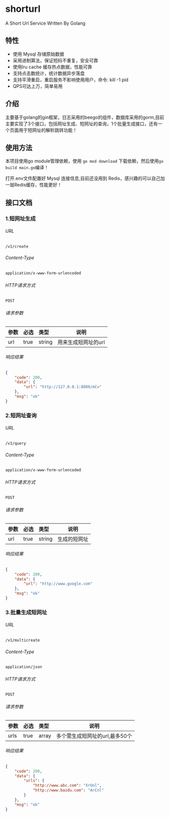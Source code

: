 # shorturl
A Short Url Service Written By Golang

## 特性

- 使用 Mysql 存储原始数据
- 采用进制算法，保证短码不重复，安全可靠
- 使用lru cache 缓存热点数据，性能可靠
- 支持点击数统计，统计数据异步落盘
- 支持平滑重启，重启服务不影响使用用户，命令: kill -1 pid
- QPS可达上万，简单易用

## 介绍

主要基于golang的gin框架，日志采用的beego的组件，数据库采用的gorm,目前主要实现了3个接口，包括网址生成、短网址的查询，1个批量生成接口，还有一个页面用于短网址的解析跳转功能！

## 使用方法
本项目使用go module管理依赖，使用 ```go mod download``` 下载依赖，然后使用```go build main.go```编译！

打开.env文件配置好 Mysql 连接信息,目前还没用到 Redis，感兴趣的可以自己加一层Redis缓存，性能更好！


## 接口文档
### **1.短网址生成**
###### URL
```
/v1/create
```
###### Content-Type
```
application/x-www-form-urlencoded
```
###### HTTP请求方式
```
POST
```
###### 请求参数
|参数|必选|类型|说明|
|:-----  |:-------|:-----|-----                               |
|url    |true    |string|用来生成短网址的url                          |

###### 响应结果
```json
{
    "code": 200,
    "data": {
        "url": "http://127.0.0.1:8080/mCv"
    },
    "msg": "ok"
}
```

### **2.短网址查询**
###### URL
```
/v1/query
```
###### Content-Type
```
application/x-www-form-urlencoded
```
###### HTTP请求方式
```
POST
```
###### 请求参数
|参数|必选|类型|说明|
|:-----  |:-------|:-----|-----                               |
|url    |true    |string|生成的短网址                          |

###### 响应结果
```json
{
    "code": 200,
    "data": {
        "url": "http://www.google.com"
    },
    "msg": "ok"
}
```
### **3.批量生成短网址**
###### URL
```
/v1/multicreate
```
###### Content-Type
```
application/json
```
###### HTTP请求方式
```
POST
```
###### 请求参数
|参数|必选|类型|说明|
|:-----  |:-------|:-----|-----                               |
|urls    |true    |array|多个需生成短网址的url,最多50个                          |

###### 响应结果
```json
{
    "code": 200,
    "data": {
        "urls": {
            "http://www.abc.com": "XrUnl",
            "http://www.baidu.com": "ArCnl"
        }
    },
    "msg": "ok"
}
```

